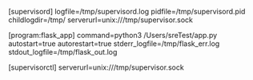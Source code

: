 [supervisord]
logfile=/tmp/supervisord.log
pidfile=/tmp/supervisord.pid
childlogdir=/tmp/
serverurl=unix:///tmp/supervisor.sock

[program:flask_app]
command=python3 /Users/sreTest/app.py
autostart=true
autorestart=true
stderr_logfile=/tmp/flask_err.log
stdout_logfile=/tmp/flask_out.log

[supervisorctl]
serverurl=unix:///tmp/supervisor.sock
